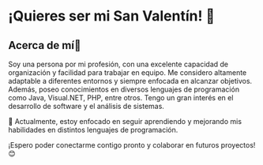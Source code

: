# ¡Quieres ser mi San Valentín! 💖


## Acerca de mí👀
Soy una persona por mi profesión, con una excelente capacidad de organización y facilidad para trabajar en equipo. Me considero altamente adaptable a diferentes entornos y siempre enfocada en alcanzar objetivos. Además, poseo conocimientos en diversos lenguajes de programación como Java, Visual.NET, PHP, entre otros. Tengo un gran interés en el desarrollo de software y el análisis de sistemas.

🌱 Actualmente, estoy enfocado en seguir aprendiendo y mejorando mis habilidades en distintos lenguajes de programación.

¡Espero poder conectarme contigo pronto y colaborar en futuros proyectos! 😊